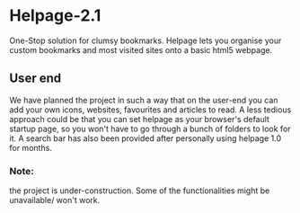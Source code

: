 # Helpage-2.1
One-Stop solution for clumsy bookmarks. Helpage lets you organise your custom bookmarks and most visited sites onto a basic html5 webpage.
## User end
We have planned the project in such a way that on the user-end you can add your own icons, websites, favourites and articles to read.
A less tedious approach could be that you can set helpage as your browser's default startup page, so you won't have to go through a bunch of folders to look for it.
A search bar has also been provided after personally using helpage 1.0 for months.

### Note:
the project is under-construction. Some of the functionalities might be unavailable/ won't work. 
